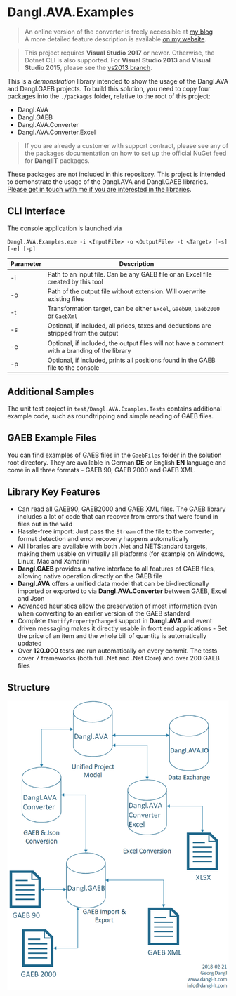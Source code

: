 # Dangl.AVA.Examples

> An online version of the converter is freely accessible at [my blog](https://blog.dangl.me/gaeb-converter/)  
> A more detailed feature description is available [on my website](https://www.dangl-it.com/products/gaeb-ava-net-library/).

> This project requires **Visual Studio 2017** or newer. Otherwise, the Dotnet CLI is also supported. For **Visual Studio 2013**
> and **Visual Studio 2015**, please see the [vs2013 branch](https://github.com/GeorgDangl/Dangl.AVA.Examples/tree/vs2013).

This is a _demonstration_ library intended to show the usage of the Dangl.AVA and Dangl.GAEB projects.
To build this solution, you need to copy four packages into the `./packages` folder, relative to the root of this project:
* Dangl.AVA
* Dangl.GAEB
* Dangl.AVA.Converter
* Dangl.AVA.Converter.Excel

> If you are already a customer with support contract, please see any of the packages documentation on how to set up the official NuGet feed for **DanglIT** packages.

These packages are not included in this repository.
This project is intended to demonstrate the usage of the Dangl.AVA and Dangl.GAEB libraries.
[Please get in touch with me if you are interested in the libraries](https://www.dangl-it.com/contact/?message=I%27m+interested+in+Dangl.GAEB+%26+Dangl.AVA.+Please+contact+me.).

## CLI Interface

The console application is launched via

    Dangl.AVA.Examples.exe -i <InputFile> -o <OutputFile> -t <Target> [-s] [-e] [-p]

| Parameter | Description |
|-----------|-------------|
| -i | Path to an input file. Can be any GAEB file or an Excel file created by this tool |
| -o | Path of the output file without extension. Will overwrite existing files |
| -t | Transformation target, can be either `Excel`, `Gaeb90`, `Gaeb2000` or `GaebXml`|
| -s | Optional, if included, all prices, taxes and deductions are stripped from the output|
| -e | Optional, if included, the output files will not have a comment with a branding of the library |
| -p | Optional, if included, prints all positions found in the GAEB file to the console |

## Additional Samples

The unit test project in `test/Dangl.AVA.Examples.Tests` contains additional example code,
such as roundtripping and simple reading of GAEB files.

## GAEB Example Files

You can find examples of GAEB files in the `GaebFiles` folder in the solution root directory. They are available in German **DE** or English **EN** language and come in
all three formats - GAEB 90, GAEB 2000 and GAEB XML.

## Library Key Features

* Can read all GAEB90, GAEB2000 and GAEB XML files. The GAEB library includes a lot of code that can recover from errors that were found in files out in the wild
* Hassle-free import: Just pass the `Stream` of the file to the converter, format detection and error recovery happens automatically
* All libraries are available with both .Net and NETStandard targets, making them usable on virtually all platforms (for example on Windows, Linux, Mac and Xamarin)
* **Dangl.GAEB** provides a native interface to all features of GAEB files, allowing native operation directly on the GAEB file
* **Dangl.AVA** offers a unified data model that can be bi-directionally imported or exported to via **Dangl.AVA.Converter** between GAEB, Excel and Json
* Advanced heuristics allow the preservation of most information even when converting to an earlier version of the GAEB standard
* Complete `INotifyPropertyChanged` support in **Dangl.AVA** and event driven messaging makes it directly usable in front end applications - Set the price of an item and the whole bill of quantity is automatically updated
* Over **120.000** tests are run automatically on every commit. The tests cover 7 frameworks (both full .Net and .Net Core) and over 200 GAEB files

## Structure

![Library Structure](docs/structure.png)
